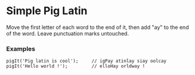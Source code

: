 # Simple Pig Latin

Move the first letter of each word to the end of it, then add "ay" to the end of the word. Leave punctuation marks untouched.

### Examples

    pigIt('Pig latin is cool');     // igPay atinlay siay oolcay
    pigIt('Hello world !');         // elloHay orldway !